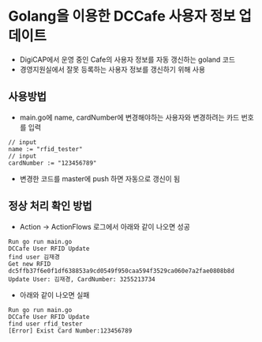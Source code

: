 # Golang을 이용한 DCCafe 사용자 정보 업데이트

- DigiCAP에서 운영 중인 Cafe의 사용자 정보를 자동 갱신하는 goland 코드
- 경영지원실에서 잘못 등록하는 사용자 정보를 갱신하기 위해 사용

## 사용방법

- main.go에 name, cardNumber에 변경해야하는 사용자와 변경하려는 카드 번호를 입력

```
// input
name := "rfid_tester"
// input
cardNumber := "123456789"
```

- 변경한 코드를 master에 push 하면 자동으로 갱신이 됨

## 정상 처리 확인 방법

- Action -> ActionFlows 로그에서 아래와 같이 나오면 성공
```
Run go run main.go
DCCafe User RFID Update
find user 김재경
Get new RFID dc5ffb37f6e0f1df638853a9cd0549f950caa594f3529ca060e7a2fae0808b8d
Update User: 김재경, CardNumber: 3255213734
```

- 아래와 같이 나오면 실패

```
Run go run main.go
DCCafe User RFID Update
find user rfid_tester
[Error] Exist Card Number:123456789
```

